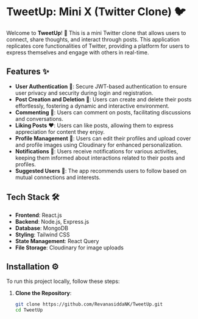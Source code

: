 # TweetUp: Mini X (Twitter Clone) 🐦

Welcome to **TweetUp**! 🎉 This is a mini Twitter clone that allows users to connect, share thoughts, and interact through posts. This application replicates core functionalities of Twitter, providing a platform for users to express themselves and engage with others in real-time.

## Features ✨

- **User Authentication** 🔐: Secure JWT-based authentication to ensure user privacy and security during login and registration.
- **Post Creation and Deletion** 📝: Users can create and delete their posts effortlessly, fostering a dynamic and interactive environment.
- **Commenting** 💬: Users can comment on posts, facilitating discussions and conversations.
- **Liking Posts** ❤️: Users can like posts, allowing them to express appreciation for content they enjoy.
- **Profile Management** 👤: Users can edit their profiles and upload cover and profile images using Cloudinary for enhanced personalization.
- **Notifications** 🔔: Users receive notifications for various activities, keeping them informed about interactions related to their posts and profiles.
- **Suggested Users** 🤝: The app recommends users to follow based on mutual connections and interests.

## Tech Stack 🛠️

- **Frontend**: React.js
- **Backend**: Node.js, Express.js
- **Database**: MongoDB
- **Styling**: Tailwind CSS
- **State Management**: React Query
- **File Storage**: Cloudinary for image uploads

## Installation ⚙️

To run this project locally, follow these steps:

1. **Clone the Repository**:
   ```bash
   git clone https://github.com/RevanasiddaNK/TweetUp.git
   cd TweetUp
